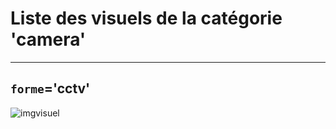 
# Liste des visuels de la catégorie 'camera'

---
## `forme`='cctv'

![imgvisuel](https://static.abls-habitat.fr/img/cctv.svg)

